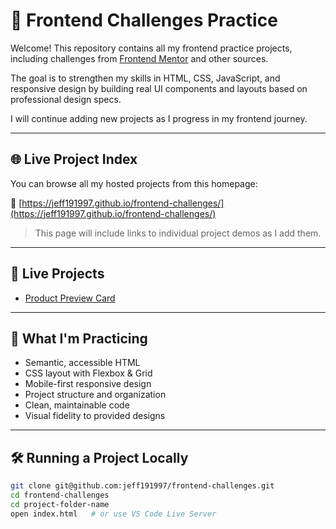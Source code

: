 # 🧪 Frontend Challenges Practice

Welcome! This repository contains all my frontend practice projects, including challenges from [Frontend Mentor](https://www.frontendmentor.io/) and other sources.

The goal is to strengthen my skills in HTML, CSS, JavaScript, and responsive design by building real UI components and layouts based on professional design specs.

I will continue adding new projects as I progress in my frontend journey.

---

## 🌐 Live Project Index

You can browse all my hosted projects from this homepage:

🔗 [https://jeff191997.github.io/frontend-challenges/](https://jeff191997.github.io/frontend-challenges/)

> This page will include links to individual project demos as I add them.

---

## 🚀 Live Projects

- [Product Preview Card](https://jeff191997.github.io/frontend-challenges/product-preview-card-compnent-main/)
<!-- Add more as you complete them -->

---

## 🧠 What I'm Practicing

- Semantic, accessible HTML
- CSS layout with Flexbox & Grid
- Mobile-first responsive design
- Project structure and organization
- Clean, maintainable code
- Visual fidelity to provided designs

---

## 🛠 Running a Project Locally

```bash
git clone git@github.com:jeff191997/frontend-challenges.git
cd frontend-challenges
cd project-folder-name
open index.html   # or use VS Code Live Server
